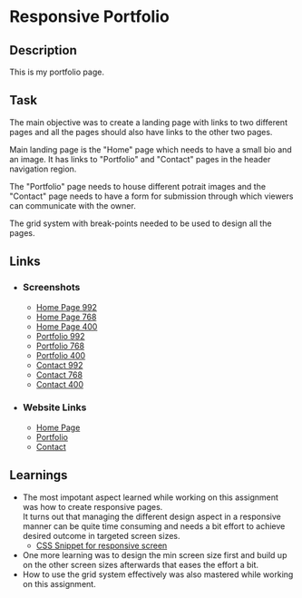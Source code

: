 # Responsive Portfolio
## Description

This is my portfolio page. 

## Task

The main objective was to create a landing page with links to two different pages and all the pages should also have links to the other two pages. 

Main landing page is the "Home" page which needs to have a small bio and an image. It has links to "Portfolio" and "Contact" pages in the header navigation region.

The "Portfolio" page needs to house different potrait images and the "Contact" page needs to have a form for submission through which viewers can communicate with the owner.

The grid system with break-points needed to be used to design all the pages.

## Links
- ### Screenshots

  - [Home Page 992](assets/home-screen-shot-992.jpg)<br/>
  - [Home Page 768](assets/home-screen-shot-768.jpg)<br/>
  - [Home Page 400](assets/home-screen-shot-400.jpg)<br/>
  - [Portfolio 992](assets/portfolio-screen-shot-992.jpg)<br>
  - [Portfolio 768](assets/portfolio-screen-shot-768.jpg) <br/>
  - [Portfolio 400](assets/portfolio-screen-shot-400.jpg) <br/>
  - [Contact 992]((assets/contact-screen-shot-992.jpg))<br/>
  - [Contact 768]((assets/contact-screen-shot-768.jpg))<br/>
  - [Contact 400]((assets/contact-screen-shot-400.jpg))<br/>
- ### Website Links
  - [Home Page](https://dassoumik.github.io/responsive-portfolio/home.html)
  - [Portfolio](https://dassoumik.github.io/responsive-portfolio/portfolio.html)
  - [Contact](https://dassoumik.github.io/responsive-portfolio/contact.html)

## Learnings

- The most impotant aspect learned while working on this assignment was how to create responsive pages.  
It turns out that managing the different design aspect in a responsive manner can be quite time consuming and needs a bit effort to achieve desired outcome in targeted screen sizes. <br/>
  - [CSS Snippet for responsive screen](assets/responsive-css-snippet.jpg)<br/>
- One more learning was to design the min screen size first and build up on the other screen sizes afterwards that eases the effort a bit.
- How to use the grid system effectively was also mastered while working on this assignment.
